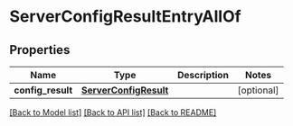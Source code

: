 # ServerConfigResultEntryAllOf

## Properties
Name | Type | Description | Notes
------------ | ------------- | ------------- | -------------
**config_result** | [**ServerConfigResult**](.md) |  | [optional] 

[[Back to Model list]](../README.md#documentation-for-models) [[Back to API list]](../README.md#documentation-for-api-endpoints) [[Back to README]](../README.md)


